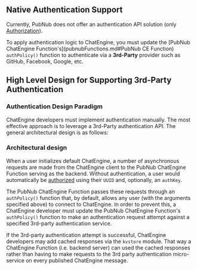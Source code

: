 ## Native Authentication Support

Currently, PubNub does not offer an authentication API solution (only [Authorization](security.md#authorization)).

To apply authentication logic to ChatEngine, you must update the [PubNub ChatEngine Function's](pubnubFunctions.md#PubNub CE Function) ```authPolicy()``` function to authenticate via a **3rd-Party** provider such as GitHub, Facebook, Google, etc.

## High Level Design for Supporting 3rd-Party Authentication

### Authentication Design Paradigm

ChatEngine developers must implement authentication manually. The most effective approach is to leverage a 3rd-Party authentication API. The general architectural design is as follows:

### Architectural design

When a user initializes default ChatEngine, a number of asynchronous requests are made from the ChatEngine client to the PubNub ChatEngine Function serving as the backend. Without authentication, a user would automatically be [authorized](security.md#authorization) using their ```UUID``` and, optionally, an ```authKey```.

The PubNub ChatEngine Function passes these requests through an ```authPolicy()``` function that, by default, allows any user (with the arguments specified above) to connect to ChatEngine. In order to prevent this, a ChatEngine developer must update the PubNub ChatEngine Function's ```authPolicy()``` function to make an authentication request attempt against a specified 3rd-party authentication service.

If the 3rd-party authentication attempt is successful, ChatEngine developers may add cached responses via the ```kvstore``` module. That way a ChatEngine Function (i.e. backend server) can used the cached responses rather than having to make requests to the 3rd party authentication micro-service on every published ChatEngine message.
